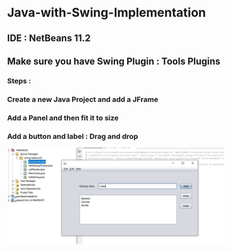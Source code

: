 # Java-with-Swing-Implementation




## IDE : NetBeans 11.2

## Make sure you have Swing Plugin : Tools Plugins 

### Steps :
### Create a new Java Project and add a JFrame
### Add a Panel and then fit it to size
### Add a button and label : Drag and drop

![GroceryOutput](https://github.com/sbose10/Java-with-Swing-Implementation/blob/main/SwingGrocery.JPG)

